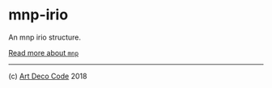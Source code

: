 # mnp-irio

An mnp irio structure.

[Read more about `mnp`][2]

---

(c) [Art Deco Code][1] 2018

[1]: https://artdeco.bz
[2]: https://mnpjs.org
